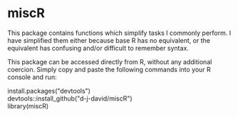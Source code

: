 # miscR

This package contains functions which simplify tasks I commonly perform. I
have simplified them either because base R has no equivalent, or the
equivalent has confusing and/or difficult to remember syntax.

This package can be accessed directly from R, without any additional coercion. 
Simply copy and paste the following commands into your R console and run:

install.packages("devtools")  
devtools::install_github("d-j-david/miscR")  
library(miscR)  
